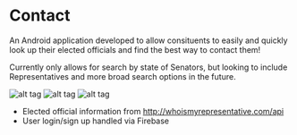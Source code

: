 # Contact
An Android application developed to allow consituents to easily and quickly look up their elected officials and find the best way to contact them!

Currently only allows for search by state of Senators, but looking to include Representatives and more broad search options in the future.

![alt tag](http://i.imgur.com/kidJz7p.jpg)
![alt tag](http://i.imgur.com/w6BRDTX.jpg)
![alt tag](http://i.imgur.com/YjHbxfy.jpg)

- Elected official information from <http://whoismyrepresentative.com/api>
- User login/sign up handled via Firebase

